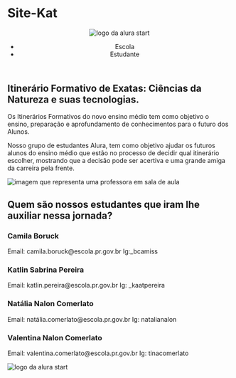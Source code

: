 # Site-Kat
<!DOCTYPE html>
<html lang="en">
<head>
    <meta charset="UTF-8">
    <meta http-equiv="X-UA-Compatible" content="IE=edge">
    <meta name="viewport" content="width=device-width, initial-scale=1.0">
    <title>Equipe Alura Start</title>
    <link rel="stylesheet" href="style.css">
    <link rel="preconnect" href="https://fonts.googleapis.com">
    <link rel="preconnect" href="https://fonts.gstatic.com" crossorigin>
    <link href="https://fonts.googleapis.com/css2?family=Poppins&display=swap" rel="stylesheet">
</head>
<body>
    <header class="cabecalho">
        <img class="cabecalho-imagem" src="alurastart logo.png" alt="logo da alura start">
        <ul class="cabecalho-lista">
            <li class="cabecalho-lista-item">Escola</li>
            <li class="cabecalho-lista-item">Estudante</li>
        </ul>
    </header>
    <section class="escola">
        <div class="escola-div-conteudo">
            <h2 class="escola-titulo">Itinerário Formativo de Exatas: Ciências da Natureza e suas tecnologias. </h2>
            <p class="escola-texto-um">Os Itinerários Formativos do novo ensino médio tem como objetivo o ensino, preparação e aprofundamento de conhecimentos para o futuro dos Alunos.</p>
            <p class="escola-texto-dois">Nosso grupo de estudantes Alura, tem como objetivo ajudar os futuros alunos do ensino médio que estão no processo de decidir qual itinerário escolher, mostrando que a decisão pode ser acertiva e uma grande amiga da carreira pela frente.</p>
        </div>
        <img class="escola-imagem" src="Formula-bro.png" alt="imagem que representa uma professora em sala de aula">
    </section>
    <section class="estudante">
        <h2 class="estudante-titulo">Quem são nossos estudantes que iram lhe auxiliar nessa jornada?</h2>
        <div class="estudante-todos">
        <span></span>
        <div class="estudante-div">
            <h3 class="estudante-nome">Camila Boruck</h3>
            <p class= "escola-texto-um"> Email: camila.boruck@escola.pr.gov.br   Ig:_bcamiss
        </div>
        <div class="estudante-div">
            <h3 class="estudante-nome">Katlin Sabrina Pereira</h3>
            <p class= "escola-texto-um"> Email: katlin.pereira@escola.pr.gov.br   Ig: _kaatpereira
        </div>
        <div class="estudante-div">
            <h3 class="estudante-nome">Natália Nalon Comerlato</h3>
            <p class= "escola-texto-um"> Email: natália.comerlato@escola.pr.gov.br Ig: natalianalon
        </div>
        <div class="estudante-div">
            <h3 class="estudante-nome">Valentina Nalon Comerlato</h3>
            <p class= "escola-texto-um"> Email: valentina.comerlato@escola.pr.gov.br Ig: tinacomerlato
        </div>
    </section>
    <footer class="rodape">
        <img class="rodape-imagem"src="alurastart logo.png" alt="logo da alura start">
    </footer>
</body>
</html>
